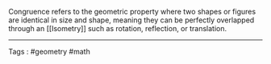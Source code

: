 Congruence refers to the geometric property where two shapes or figures are identical in size and shape, meaning they can be perfectly overlapped through an [[Isometry]] such as rotation, reflection, or translation.
___

Tags : #geometry #math 